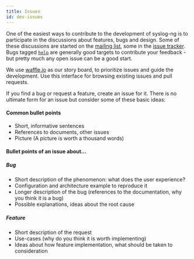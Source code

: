 ```yaml
---
title: Issues
id: dev-issues
---
```


[ar:irc]: irc://chat.freenode.net/#syslog-ng
[ar:mailing-list]: http://lists.balabit.com/mailman/listinfo/syslog-ng
[ar:issue-tracker]: https://github.com/balabit/syslog-ng/issues
[ar:issues:help]: https://github.com/balabit/syslog-ng/labels/help
[ar:waffle]: https://waffle.io/balabit/syslog-ng
[ar:travis]: https://travis-ci.org/algernon/syslog-ng/

One of the easiest ways to contribute to the development of syslog-ng
is to participate in the discussions about features, bugs and design.
Some of these discussions are started on the
[mailing list][ar:mailing-list], some in the
[issue tracker][ar:issue-tracker]. Bugs tagged
[`help`][ar:issues:help] are generally good targets to contribute your
feedback - but pretty much any open issue can be a good start.

We use [waffle.io][ar:waffle] as our story board, to prioritize issues
and guide the development. Use this interface for browsing existing
issues and pull requests.

If you find a bug or request a feature, create an issue for it.
There is no ultimate form for an issue but consider some of these basic ideas: 

#### Common bullet points
* Short, informative sentences
* References to documents, other issues
* Picture (A picture is worth a thousand words)

#### Bullet points of an issue about...

##### Bug
* Short description of the phenomenon: what does the user experience?
* Configuration and architecture example to reproduce it
* Longer description of the bug (references to the documentation, why you think it is a bug)
* Possible explanations, ideas about the root cause

##### Feature
* Short description of the request
* Use-cases (why do you think it is worth implementing)
* Ideas about how feature implementation, what should be taken to consideration
